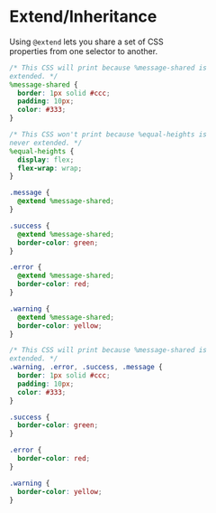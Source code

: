 # Extend/Inheritance  

Using `@extend` lets you share a set of CSS  
properties from one selector to another.  

```scss
/* This CSS will print because %message-shared is
extended. */
%message-shared {
  border: 1px solid #ccc;
  padding: 10px;
  color: #333;
}

/* This CSS won't print because %equal-heights is
never extended. */
%equal-heights {
  display: flex;
  flex-wrap: wrap;
}

.message {
  @extend %message-shared;
}

.success {
  @extend %message-shared;
  border-color: green;
}

.error {
  @extend %message-shared;
  border-color: red;
}

.warning {
  @extend %message-shared;
  border-color: yellow;
}
```

```css
/* This CSS will print because %message-shared is
extended. */
.warning, .error, .success, .message {
  border: 1px solid #ccc;
  padding: 10px;
  color: #333;
}

.success {
  border-color: green;
}

.error {
  border-color: red;
}

.warning {
  border-color: yellow;
}
```
